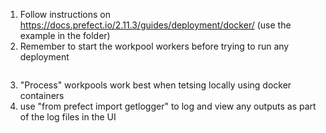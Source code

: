 1. Follow instructions on https://docs.prefect.io/2.11.3/guides/deployment/docker/ (use the example in the folder)
2. Remember to start the workpool workers before trying to run any deployment
```prefect worker start --pool above-ground_v2 --work-queue default
```
3. "Process" workpools work best when tetsing locally using docker containers
4. use "from prefect import getlogger" to log and view any outputs as part of the log files in the UI